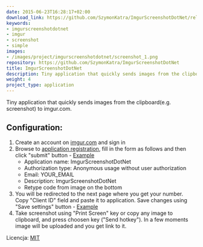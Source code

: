 ```yaml
---
date: 2015-06-23T16:28:17+02:00
download_link: https://github.com/SzymonKatra/ImgurScreenshotDotNet/releases/latest
keywords:
- imgurscreenshotdotnet
- imgur
- screenshot
- simple
images:
- /images/project/imgurscreenshotdotnet/screenshot_1.png
repository: https://github.com/SzymonKatra/ImgurScreenshotDotNet
title: ImgurScreenshotDotNet
description: Tiny application that quickly sends images from the clipboard(e.g. screenshot) to imgur.com
weight: 4
project_type: application
---
```


Tiny application that quickly sends images from the clipboard(e.g. screenshot) to imgur.com.

## Configuration:
1. Create an account on [imgur.com](http://imgur.com/) and sign in
2. Browse to [application registration](https://api.imgur.com/oauth2/addclient), fill in the form as follows and then click "submit" button - [Example](/images/project/imgurscreenshotdotnet/tutorial_1.png)
	- Application name: ImgurScreenshotDotNet
	- Authorization type: Anonymous usage without user authorization
	- Email: YOUR_EMAIL
	- Description: ImgurScreenshotDotNet
	- Retype code from image on the bottom
3. You will be redirected to the next page where you get your number. Copy "Client ID" field and paste it to application. Save changes using "Save settings" button - [Example](/images/project/imgurscreenshotdotnet/tutorial_2.png)
4. Take screenshot using "Print Screen" key or copy any image to clipboard, and press choosen key ("Send hotkey"). In a few moments image will be uploaded and you get link to it.

Licencja: [MIT](https://github.com/SzymonKatra/ImgurScreenshotDotNet/blob/master/LICENSE)

